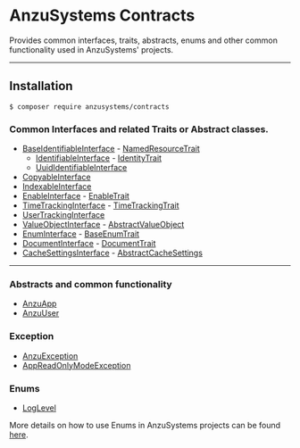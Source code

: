 AnzuSystems Contracts
============

Provides common interfaces, traits, abstracts, enums and other common functionality used in AnzuSystems' projects.

---

## Installation

```console
$ composer require anzusystems/contracts
```

### Common Interfaces and related Traits or Abstract classes.

* [BaseIdentifiableInterface](https://github.com/anzusystems/contracts/blob/main/src?path=/src/Entity/Interfaces/BaseIdentifiableInterface.php) - [NamedResourceTrait](https://github.com/anzusystems/contracts/blob/main/src?path=/src/Entity/Traits/NamedResourceTrait.php)
    * [IdentifiableInterface](https://github.com/anzusystems/contracts/blob/main/src?path=/src/Entity/Interfaces/IdentifiableInterface.php) - [IdentityTrait](https://github.com/anzusystems/contracts/blob/main/src?path=/src/Entity/Traits/IdentityTrait.php)
    * [UuidIdentifiableInterface](https://github.com/anzusystems/contracts/blob/main/src?path=/src/Entity/Interfaces/UuidIdentifiableInterface.php)
* [CopyableInterface](https://github.com/anzusystems/contracts/blob/main/src?path=/src/Entity/Interfaces/CopyableInterface.php)
* [IndexableInterface](https://github.com/anzusystems/contracts/blob/main/src?path=/src/Entity/Interfaces/IndexableInterface.php)
* [EnableInterface](https://github.com/anzusystems/contracts/blob/main/src?path=/src/Entity/Interfaces/EnableInterface.php) - [EnableTrait](https://github.com/anzusystems/contracts/blob/main/src?path=/src/Entity/Traits/EnableTrait.php)
* [TimeTrackingInterface](https://github.com/anzusystems/contracts/blob/main/src?path=/src/Entity/Interfaces/TimeTrackingInterface.php) - [TimeTrackingTrait](https://github.com/anzusystems/contracts/blob/main/src?path=/src/Entity/Traits/TimeTrackingTrait.php)
* [UserTrackingInterface](https://github.com/anzusystems/contracts/blob/main/src?path=/src/Entity/Interfaces/UserTrackingInterface.php)
* [ValueObjectInterface](https://github.com/anzusystems/contracts/blob/main/src?path=/src/Model/ValueObject/ValueObjectInterface.php) - [AbstractValueObject](https://github.com/anzusystems/contracts/blob/main/src?path=/src/Model/ValueObject/AbstractValueObject.php)
* [EnumInterface](https://github.com/anzusystems/contracts/blob/main/src?path=/src/Model/Enum/EnumInterface.php) - [BaseEnumTrait](https://github.com/anzusystems/contracts/blob/main/src?path=/src/Model/Enum/BaseEnumTrait.php)
* [DocumentInterface](https://github.com/anzusystems/contracts/blob/main/src?path=/src/Document/Interfaces/DocumentInterface.php) - [DocumentTrait](https://github.com/anzusystems/contracts/blob/main/src?path=/src/Document/Traits/DocumentTrait.php)
* [CacheSettingsInterface](https://github.com/anzusystems/contracts/blob/main/src?path=/src/Response/Cache/CacheSettingsInterface.php) - [AbstractCacheSettings](https://github.com/anzusystems/contracts/blob/main/src?path=/src/Response/Cache/AbstractCacheSettings.php)
---

### Abstracts and common functionality

* [AnzuApp](https://github.com/anzusystems/contracts/blob/main/src?path=/src/AnzuApp.php)
* [AnzuUser](https://github.com/anzusystems/contracts/blob/main/src?path=/src/Entity/AnzuUser.php)

### Exception

* [AnzuException](https://github.com/anzusystems/contracts/blob/main/src?path=/src/Exception/AnzuException.php)
* [AppReadOnlyModeException](https://github.com/anzusystems/contracts/blob/main/src?path=/src/Exception/AppReadOnlyModeException.php)

### Enums

* [LogLevel](https://github.com/anzusystems/contracts/blob/main/src?path=/src/Model/Enum/LogLevel.php)

More details on how to use Enums in AnzuSystems projects can be found [here](src/Resources/doc/enums.md).
